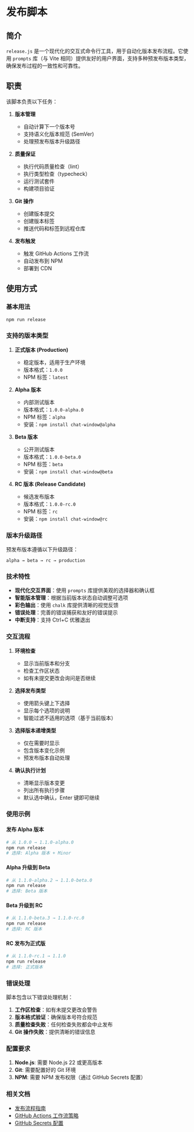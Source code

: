 # 发布脚本

## 简介

`release.js` 是一个现代化的交互式命令行工具，用于自动化版本发布流程。它使用 `prompts` 库（与 Vite 相同）提供友好的用户界面，支持多种预发布版本类型，确保发布过程的一致性和可靠性。

## 职责

该脚本负责以下任务：

1. **版本管理**
   - 自动计算下一个版本号
   - 支持语义化版本规范 (SemVer)
   - 处理预发布版本升级路径

2. **质量保证**
   - 执行代码质量检查（lint）
   - 执行类型检查（typecheck）
   - 运行测试套件
   - 构建项目验证

3. **Git 操作**
   - 创建版本提交
   - 创建版本标签
   - 推送代码和标签到远程仓库

4. **发布触发**
   - 触发 GitHub Actions 工作流
   - 自动发布到 NPM
   - 部署到 CDN

## 使用方式

### 基本用法

```bash
npm run release
```

### 支持的版本类型

1. **正式版本 (Production)**
   - 稳定版本，适用于生产环境
   - 版本格式：`1.0.0`
   - NPM 标签：`latest`

2. **Alpha 版本**
   - 内部测试版本
   - 版本格式：`1.0.0-alpha.0`
   - NPM 标签：`alpha`
   - 安装：`npm install chat-window@alpha`

3. **Beta 版本**
   - 公开测试版本
   - 版本格式：`1.0.0-beta.0`
   - NPM 标签：`beta`
   - 安装：`npm install chat-window@beta`

4. **RC 版本 (Release Candidate)**
   - 候选发布版本
   - 版本格式：`1.0.0-rc.0`
   - NPM 标签：`rc`
   - 安装：`npm install chat-window@rc`

### 版本升级路径

预发布版本遵循以下升级路径：
```
alpha → beta → rc → production
```

### 技术特性

- **现代化交互界面**：使用 `prompts` 库提供美观的选择器和确认框
- **智能版本管理**：根据当前版本状态自动调整可选项
- **彩色输出**：使用 `chalk` 库提供清晰的视觉反馈
- **错误处理**：完善的错误捕获和友好的错误提示
- **中断支持**：支持 Ctrl+C 优雅退出

### 交互流程

1. **环境检查**
   - 显示当前版本和分支
   - 检查工作区状态
   - 如有未提交更改会询问是否继续

2. **选择发布类型**
   - 使用箭头键上下选择
   - 显示每个选项的说明
   - 智能过滤不适用的选项（基于当前版本）

3. **选择版本递增类型**
   - 仅在需要时显示
   - 包含版本变化示例
   - 预发布版本自动处理

4. **确认执行计划**
   - 清晰显示版本变更
   - 列出所有执行步骤
   - 默认选中确认，Enter 键即可继续

### 使用示例

#### 发布 Alpha 版本
```bash
# 从 1.0.0 → 1.1.0-alpha.0
npm run release
# 选择: Alpha 版本 + Minor
```

#### Alpha 升级到 Beta
```bash
# 从 1.1.0-alpha.2 → 1.1.0-beta.0
npm run release
# 选择: Beta 版本
```

#### Beta 升级到 RC
```bash
# 从 1.1.0-beta.3 → 1.1.0-rc.0
npm run release
# 选择: RC 版本
```

#### RC 发布为正式版
```bash
# 从 1.1.0-rc.1 → 1.1.0
npm run release
# 选择: 正式版本
```

### 错误处理

脚本包含以下错误处理机制：

1. **工作区检查**：如有未提交更改会警告
2. **版本格式验证**：确保版本号符合规范
3. **质量检查失败**：任何检查失败都会中止发布
4. **Git 操作失败**：提供清晰的错误信息

### 配置要求

1. **Node.js**: 需要 Node.js 22 或更高版本
2. **Git**: 需要配置好的 Git 环境
3. **NPM**: 需要 NPM 发布权限（通过 GitHub Secrets 配置）

### 相关文档

- [发布流程指南](../docs/release-process.md)
- [GitHub Actions 工作流策略](../docs/github-actions-workflow-strategy.md)
- [GitHub Secrets 配置](../docs/github-secrets-setup.md)